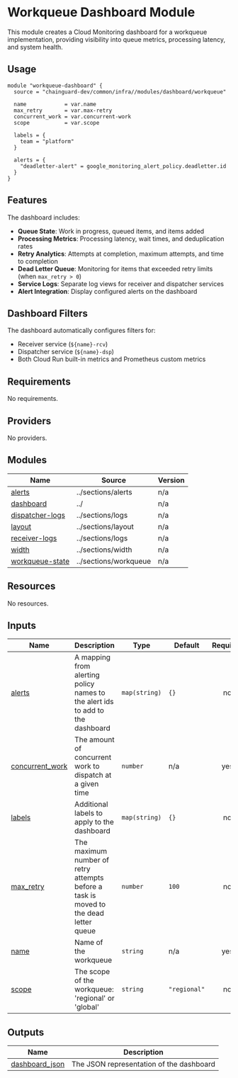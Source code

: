 # Workqueue Dashboard Module

This module creates a Cloud Monitoring dashboard for a workqueue implementation, providing visibility into queue metrics, processing latency, and system health.

## Usage

```hcl
module "workqueue-dashboard" {
  source = "chainguard-dev/common/infra//modules/dashboard/workqueue"

  name            = var.name
  max_retry       = var.max-retry
  concurrent_work = var.concurrent-work
  scope           = var.scope

  labels = {
    team = "platform"
  }

  alerts = {
    "deadletter-alert" = google_monitoring_alert_policy.deadletter.id
  }
}
```

## Features

The dashboard includes:

- **Queue State**: Work in progress, queued items, and items added
- **Processing Metrics**: Processing latency, wait times, and deduplication rates
- **Retry Analytics**: Attempts at completion, maximum attempts, and time to completion
- **Dead Letter Queue**: Monitoring for items that exceeded retry limits (when `max_retry > 0`)
- **Service Logs**: Separate log views for receiver and dispatcher services
- **Alert Integration**: Display configured alerts on the dashboard

## Dashboard Filters

The dashboard automatically configures filters for:
- Receiver service (`${name}-rcv`)
- Dispatcher service (`${name}-dsp`)
- Both Cloud Run built-in metrics and Prometheus custom metrics

<!-- BEGIN_TF_DOCS -->
## Requirements

No requirements.

## Providers

No providers.

## Modules

| Name | Source | Version |
|------|--------|---------|
| <a name="module_alerts"></a> [alerts](#module\_alerts) | ../sections/alerts | n/a |
| <a name="module_dashboard"></a> [dashboard](#module\_dashboard) | ../ | n/a |
| <a name="module_dispatcher-logs"></a> [dispatcher-logs](#module\_dispatcher-logs) | ../sections/logs | n/a |
| <a name="module_layout"></a> [layout](#module\_layout) | ../sections/layout | n/a |
| <a name="module_receiver-logs"></a> [receiver-logs](#module\_receiver-logs) | ../sections/logs | n/a |
| <a name="module_width"></a> [width](#module\_width) | ../sections/width | n/a |
| <a name="module_workqueue-state"></a> [workqueue-state](#module\_workqueue-state) | ../sections/workqueue | n/a |

## Resources

No resources.

## Inputs

| Name | Description | Type | Default | Required |
|------|-------------|------|---------|:--------:|
| <a name="input_alerts"></a> [alerts](#input\_alerts) | A mapping from alerting policy names to the alert ids to add to the dashboard | `map(string)` | `{}` | no |
| <a name="input_concurrent_work"></a> [concurrent\_work](#input\_concurrent\_work) | The amount of concurrent work to dispatch at a given time | `number` | n/a | yes |
| <a name="input_labels"></a> [labels](#input\_labels) | Additional labels to apply to the dashboard | `map(string)` | `{}` | no |
| <a name="input_max_retry"></a> [max\_retry](#input\_max\_retry) | The maximum number of retry attempts before a task is moved to the dead letter queue | `number` | `100` | no |
| <a name="input_name"></a> [name](#input\_name) | Name of the workqueue | `string` | n/a | yes |
| <a name="input_scope"></a> [scope](#input\_scope) | The scope of the workqueue: 'regional' or 'global' | `string` | `"regional"` | no |

## Outputs

| Name | Description |
|------|-------------|
| <a name="output_dashboard_json"></a> [dashboard\_json](#output\_dashboard\_json) | The JSON representation of the dashboard |
<!-- END_TF_DOCS -->